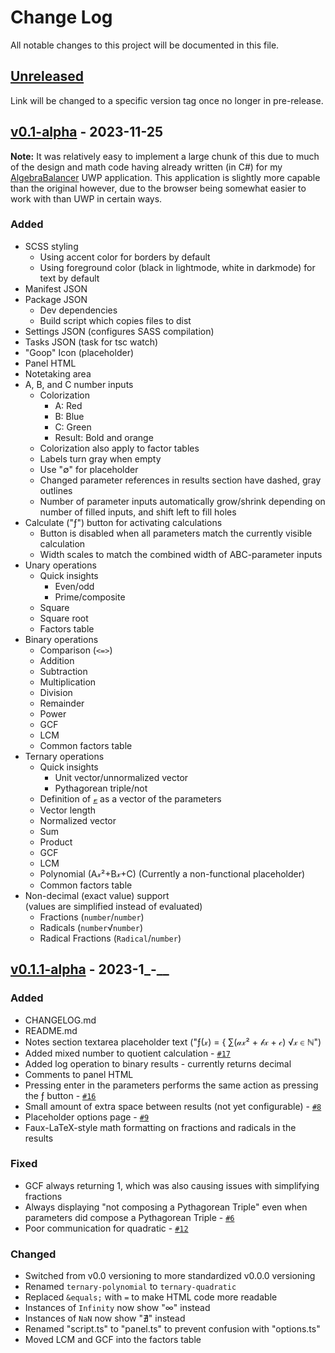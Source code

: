 # Change Log
All notable changes to this project will be documented in this file.

## [Unreleased](https://github.com/HenryWilder/amitygxmod-calculator/compare/659da2f...HEAD)
Link will be changed to a specific version tag once no longer in pre-release.

## [v0.1-alpha](https://github.com/HenryWilder/amitygxmod-calculator/compare/659da2f...v0.1-alpha) - 2023-11-25
**Note:** It was relatively easy to implement a large chunk of this due to much of the design and math code having already written (in C#) for my [AlgebraBalancer](https://github.com/HenryWilder/AlgebraBalancer) UWP application. This application is slightly more capable than the original however, due to the browser being somewhat easier to work with than UWP in certain ways.
### Added
- SCSS styling
  - Using accent color for borders by default
  - Using foreground color (black in lightmode, white in darkmode) for text by default
- Manifest JSON
- Package JSON
  - Dev dependencies
  - Build script which copies files to dist
- Settings JSON (configures SASS compilation)
- Tasks JSON (task for tsc watch)
- "Goop" Icon (placeholder)
- Panel HTML
- Notetaking area
- A, B, and C number inputs
  - Colorization
    - A: Red
    - B: Blue
    - C: Green
    - Result: Bold and orange
  - Colorization also apply to factor tables
  - Labels turn gray when empty
  - Use "&empty;" for placeholder
  - Changed parameter references in results section have dashed, gray outlines
  - Number of parameter inputs automatically grow/shrink depending on number of filled inputs, and shift left to fill holes
- Calculate ("&fnof;") button for activating calculations
  - Button is disabled when all parameters match the currently visible calculation
  - Width scales to match the combined width of ABC-parameter inputs
- Unary operations
  - Quick insights
    - Even/odd
    - Prime/composite
  - Square
  - Square root
  - Factors table
- Binary operations
  - Comparison (`<=>`)
  - Addition
  - Subtraction
  - Multiplication
  - Division
  - Remainder
  - Power
  - GCF
  - LCM
  - Common factors table
- Ternary operations
  - Quick insights
    - Unit vector/unnormalized vector
    - Pythagorean triple/not
  - Definition of <u>&vscr;</u> as a vector of the parameters
  - Vector length
  - Normalized vector
  - Sum
  - Product
  - GCF
  - LCM
  - Polynomial (A&xscr;&sup2;+B&xscr;+C) (Currently a non-functional placeholder)
  - Common factors table
- Non-decimal (exact value) support \
  (values are simplified instead of evaluated)
  - Fractions (`number`/`number`)
  - Radicals (`number`&Sqrt;`number`)
  - Radical Fractions (`Radical`/`number`)

## [v0.1.1-alpha](https://github.com/HenryWilder/amitygxmod-calculator/compare/v0.1-alpha...v0.1.1-alpha) - 2023-1_-__
### Added
- CHANGELOG.md
- README.md
- Notes section textarea placeholder text ("&fnof;(&xscr;) = &lbrace; &Sum;(&ascr;&xscr;&sup2; + &bscr;&xscr; + &cscr;)  &Sqrt;&xscr; &in; &Nopf;")
- Added mixed number to quotient calculation - [`#17`](https://github.com/HenryWilder/amitygxmod-calculator/issues/17)
- Added log operation to binary results - currently returns decimal
- Comments to panel HTML
- Pressing enter in the parameters performs the same action as pressing the &fnof; button - [`#16`](https://github.com/HenryWilder/amitygxmod-calculator/issues/16)
- Small amount of extra space between results (not yet configurable) - [`#8`](https://github.com/HenryWilder/amitygxmod-calculator/issues/8)
- Placeholder options page - [`#9`](https://github.com/HenryWilder/amitygxmod-calculator/issues/9)
- Faux-LaTeX-style math formatting on fractions and radicals in the results
### Fixed
- GCF always returning 1, which was also causing issues with simplifying fractions
- Always displaying "not composing a Pythagorean Triple" even when parameters did compose a Pythagorean Triple - [`#6`](https://github.com/HenryWilder/amitygxmod-calculator/issues/6)
- Poor communication for quadratic - [`#12`](https://github.com/HenryWilder/amitygxmod-calculator/issues/12)
### Changed
- Switched from v0.0 versioning to more standardized v0.0.0 versioning
- Renamed `ternary-polynomial` to `ternary-quadratic`
- Replaced `&equals;` with `=` to make HTML code more readable
- Instances of `Infinity` now show "&infin;" instead
- Instances of `NaN` now show "&NotExists;" instead
- Renamed "script.ts" to "panel.ts" to prevent confusion with "options.ts"
- Moved LCM and GCF into the factors table
